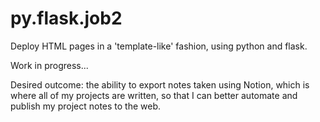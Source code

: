 # py.flask.job2
Deploy HTML pages in a 'template-like' fashion, using python and flask.

Work in progress...

Desired outcome: the ability to export notes taken using Notion, which is where all of my projects are written, so that I can better automate and publish my project notes to the web. 
